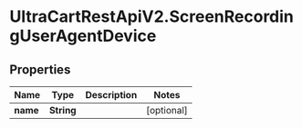 # UltraCartRestApiV2.ScreenRecordingUserAgentDevice

## Properties

Name | Type | Description | Notes
------------ | ------------- | ------------- | -------------
**name** | **String** |  | [optional] 


